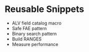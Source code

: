 ﻿# Reusable Snippets
- ALV field catalog macro
- Safe FAE pattern
- Binary search pattern
- Build RANGES
- Measure performance
